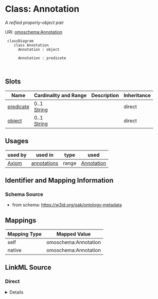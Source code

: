 

# Class: Annotation


_A reified property-object pair_





URI: [omoschema:Annotation](https://w3id.org/oak/ontology-metadata/Annotation)




```{mermaid}
 classDiagram
    class Annotation
      Annotation : object
        
      Annotation : predicate
        
      
```




<!-- no inheritance hierarchy -->


## Slots

| Name | Cardinality and Range | Description | Inheritance |
| ---  | --- | --- | --- |
| [predicate](predicate.md) | 0..1 <br/> [String](String.md) |  | direct |
| [object](object.md) | 0..1 <br/> [String](String.md) |  | direct |





## Usages

| used by | used in | type | used |
| ---  | --- | --- | --- |
| [Axiom](Axiom.md) | [annotations](annotations.md) | range | [Annotation](Annotation.md) |






## Identifier and Mapping Information







### Schema Source


* from schema: https://w3id.org/oak/ontology-metadata





## Mappings

| Mapping Type | Mapped Value |
| ---  | ---  |
| self | omoschema:Annotation |
| native | omoschema:Annotation |





## LinkML Source

<!-- TODO: investigate https://stackoverflow.com/questions/37606292/how-to-create-tabbed-code-blocks-in-mkdocs-or-sphinx -->

### Direct

<details>
```yaml
name: Annotation
description: A reified property-object pair
from_schema: https://w3id.org/oak/ontology-metadata
attributes:
  predicate:
    name: predicate
    from_schema: https://w3id.org/oak/ontology-metadata
    domain_of:
    - Annotation
    relational_role: PREDICATE
  object:
    name: object
    from_schema: https://w3id.org/oak/ontology-metadata
    domain_of:
    - Annotation
    relational_role: OBJECT
represents_relationship: true

```
</details>

### Induced

<details>
```yaml
name: Annotation
description: A reified property-object pair
from_schema: https://w3id.org/oak/ontology-metadata
attributes:
  predicate:
    name: predicate
    from_schema: https://w3id.org/oak/ontology-metadata
    alias: predicate
    owner: Annotation
    domain_of:
    - Annotation
    relational_role: PREDICATE
    range: string
  object:
    name: object
    from_schema: https://w3id.org/oak/ontology-metadata
    alias: object
    owner: Annotation
    domain_of:
    - Annotation
    relational_role: OBJECT
    range: string
represents_relationship: true

```
</details>